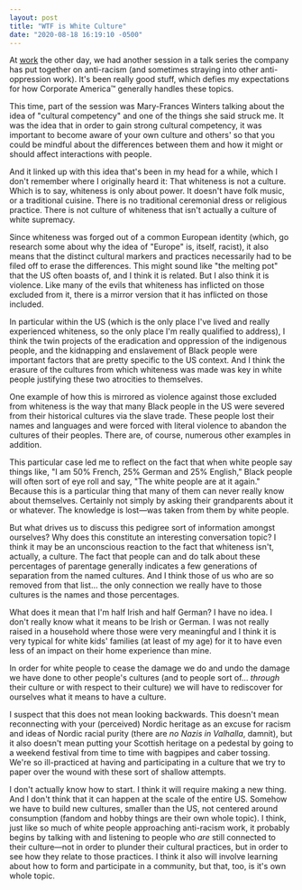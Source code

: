 ```yaml
---
layout: post
title: "WTF is White Culture"
date: "2020-08-18 16:19:10 -0500"
---
```


At [work](http://underarmour.com) the other day, we had another session in a
talk series the company has put together on anti-racism (and sometimes straying
into other anti-oppression work). It's been really good stuff, which defies my
expectations for how Corporate America™ generally handles these topics.

This time, part of the session was Mary-Frances Winters talking about the idea
of "cultural competency" and one of the things she said struck me. It was the
idea that in order to gain strong cultural competency, it was important to
become aware of your own culture and others' so that you could be mindful about
the differences between them and how it might or should affect interactions with
people.

And it linked up with this idea that's been in my head for a while, which I
don't remember where I originally heard it: That whiteness is not a culture.
Which is to say, whiteness is only about power. It doesn't have folk music, or a
traditional cuisine. There is no traditional ceremonial dress or religious
practice. There is not culture of whiteness that isn't actually a culture of
white supremacy.

Since whiteness was forged out of a common European identity (which, go research
some about why the idea of "Europe" is, itself, racist), it also means that the
distinct cultural markers and practices necessarily had to be filed off to erase
the differences. This might sound like "the melting pot" that the US often
boasts of, and I think it is related. But I also think it is violence. Like many
of the evils that whiteness has inflicted on those excluded from it, there is a
mirror version that it has inflicted on those included.

In particular within the US (which is the only place I've lived and really
experienced whiteness, so the only place I'm really qualified to address), I
think the twin projects of the eradication and oppression of the indigenous
people, and the kidnapping and enslavement of Black people were important
factors that are pretty specific to the US context. And I think the erasure of
the cultures from which whiteness was made was key in white people justifying
these two atrocities to themselves.

One example of how this is mirrored as violence against those excluded from
whiteness is the way that many Black people in the US were severed from their
historical cultures via the slave trade. These people lost their names and
languages and were forced with literal violence to abandon the cultures of their
peoples. There are, of course, numerous other examples in addition.

This particular case led me to reflect on the fact that when white people say
things like, "I am 50% French, 25% German and 25% English," Black people will
often sort of eye roll and say, "The white people are at it again." Because this
is a particular thing that many of them can never really know about themselves.
Certainly not simply by asking their grandparents about it or whatever. The
knowledge is lost—was taken from them by white people.

But what drives us to discuss this pedigree sort of information amongst
ourselves? Why does this constitute an interesting conversation topic? I think
it may be an unconscious reaction to the fact that whiteness isn't, actually, a
culture. The fact that people can and do talk about these percentages of
parentage generally indicates a few generations of separation from the named
cultures. And I think those of us who are so removed from that list… the only
connection we really have to those cultures is the names and those percentages.

What does it mean that I'm half Irish and half German? I have no idea. I don't
really know what it means to be Irish or German. I was not really raised in a
household where those were very meaningful and I think it is very typical for
white kids' families (at least of my age) for it to have even less of an impact
on their home experience than mine.

In order for white people to cease the damage we do and undo the damage we have
done to other people's cultures (and to people sort of… _through_ their
culture or with respect to their culture) we will have to rediscover for
ourselves what it means to have a culture.

I suspect that this does not mean looking backwards. This doesn't mean
reconnecting with your (perceived) Nordic heritage as an excuse for racism and
ideas of Nordic racial purity (there are _no Nazis in Valhalla_, damnit), but it
also doesn't mean putting your Scottish heritage on a pedestal by going to a
weekend festival from time to time with bagpipes and caber tossing. We're so
ill-practiced at having and participating in a culture that we try to paper over
the wound with these sort of shallow attempts.

I don't actually know how to start. I think it will require making a new thing.
And I don't think that it can happen at the scale of the entire US. Somehow we
have to build new cultures, smaller than the US, not centered around consumption
(fandom and hobby things are their own whole topic). I think, just like so much
of white people approaching anti-racism work, it probably begins by talking with
and listening to people who _are_ still connected to their culture—not in order
to plunder their cultural practices, but in order to see how they relate to
those practices. I think it also will involve learning about how to form and
participate in a community, but that, too, is it's own whole topic.

